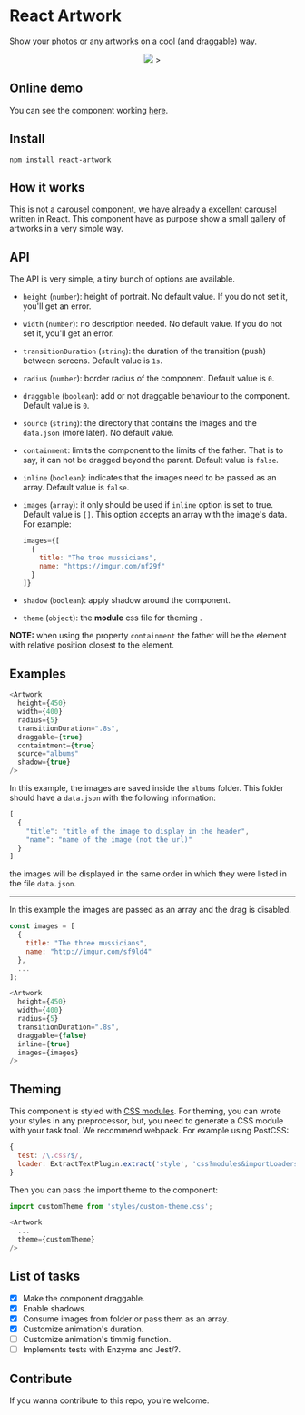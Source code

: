 # React Artwork
Show your photos or any artworks on a cool (and draggable) way.

<p align="center">
  <img src="http://i.imgur.com/WMIeedi.gif" />
></p>

## Online demo

You can see the component working [here](https://guzgarcia.github.io/react-artwork/).

## Install

`npm install react-artwork`

## How it works

This is not a carousel component, we have already a [excellent carousel](https://github.com/akiran/react-slick) written in React. 
This component have as purpose show a small gallery of artworks in a very simple way. 

## API

The API is very simple, a tiny bunch of options are available.

- `height` (`number`): height of portrait. No default value. If you do not set it, 
you'll get an error.
- `width` (`number`): no description needed. No default value. If you do not set it, 
you'll get an error.
- `transitionDuration` (`string`): the duration of the transition (push) between screens.
Default value is `1s`.
- `radius` (`number`): border radius of the component. Default value is `0`.
- `draggable` (`boolean`): add or not draggable behaviour to the component. Default value
is `0`.
- `source` (`string`): the directory that contains the images and the `data.json` 
(more later). No default value.
- `containment`: limits the component to the limits of the father. That is to say, it can not be dragged beyond the parent. Default value is `false`.
- `inline` (`boolean`): indicates that the images need to be passed as an array.
 Default value is `false`.
- `images` (`array`): it only should be used if `inline` option is set to true. 
Default value is `[]`. This option 
accepts an array with the image's data. For example:
    ```javascript
    images={[
      {
        title: "The tree mussicians", 
        name: "https://imgur.com/nf29f"
      }
    ]}
    ```
    
- `shadow` (`boolean`): apply shadow around the component.
- `theme` (`object`): the **module** css file for theming .

**NOTE:** when using the property `containment` the father will be the element with relative position closest to the element.

## Examples

```javascript
<Artwork
  height={450}
  width={400}
  radius={5}
  transitionDuration=".8s",
  draggable={true}
  containtment={true}
  source="albums"
  shadow={true}
/>
```

In this example, the images are saved inside the `albums` folder. This folder 
should have a `data.json` with the following information:

```javascript
[
  {
    "title": "title of the image to display in the header",
    "name": "name of the image (not the url)"
  }
]
```

the images will be displayed in the same order in which they were listed in the file `data.json`.

---

In this example the images are passed as an array and the drag is disabled.

```javascript
const images = [
  {
    title: "The three mussicians",
    name: "http://imgur.com/sf9ld4"
  },
  ...
];

<Artwork
  height={450}
  width={400}
  radius={5}
  transitionDuration=".8s",
  draggable={false}
  inline={true}
  images={images}
/>
```

## Theming

This component is styled with [CSS modules](https://github.com/css-modules/css-modules). For theming, you can 
wrote your styles in any preprocessor, but, you need to generate a 
CSS module with your task tool. We recommend webpack. For example using PostCSS:

```javascript
{
  test: /\.css?$/,
  loader: ExtractTextPlugin.extract('style', 'css?modules&importLoaders=1&localIdentName=[local]_[hash:base64:5]!postcss')
}
```

Then you can pass the import theme to the component:

```javascript
import customTheme from 'styles/custom-theme.css';

<Artwork
  ...
  theme={customTheme}
/>
```

## List of tasks

- [x] Make the component draggable.
- [x] Enable shadows.
- [x] Consume images from folder or pass them as an array.
- [x] Customize animation's duration.
- [ ] Customize animation's timmig function.
- [ ] Implements tests with Enzyme and Jest/?.

## Contribute

If you wanna contribute to this repo, you're welcome.
